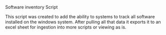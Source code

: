 Software inventory Script

This script was created to add the ability to systems to track all software installed on the windows system. After pulling all that data it exports it to an excel sheet for ingestion into more scripts or viewing as is.
